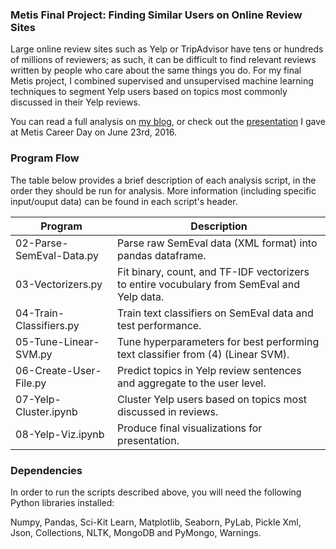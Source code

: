 ### Metis Final Project: Finding Similar Users on Online Review Sites
Large online review sites such as Yelp or TripAdvisor have tens or hundreds of millions of reviewers; as such, it can be difficult to find relevant reviews written by people who care about the same things you do. For my final Metis project, I combined supervised and unsupervised machine learning techniques to segment Yelp users based on topics most commonly discussed in their Yelp reviews.

You can read a full analysis on [my blog](http://www.huguedata.com/2016/07/15/yelp-me-out/), or check out the [presentation](https://github.com/whugue/Yelp-User-Similarity/blob/master/deck/Will_Yelp-Final.pdf) I gave at Metis  Career Day on June 23rd, 2016.



### Program Flow
The table below provides a brief description of each analysis script, in the order they should be run for analysis. More information (including specific input/ouput data) can be found in each script's header.

Program 	| Description | 
----------- | ----------- |
02-Parse-SemEval-Data.py | Parse raw SemEval data (XML format) into pandas dataframe.
03-Vectorizers.py | Fit binary, count, and TF-IDF vectorizers to entire vocubulary from SemEval and Yelp data.
04-Train-Classifiers.py | Train text classifiers on SemEval data and test performance.
05-Tune-Linear-SVM.py | Tune hyperparameters for best performing text classifier from (4) (Linear SVM).
06-Create-User-File.py | Predict topics in Yelp review sentences and aggregate to the user level.
07-Yelp-Cluster.ipynb | Cluster Yelp users based on topics most discussed in reviews.
08-Yelp-Viz.ipynb | Produce final visualizations for presentation.



### Dependencies
In order to run the scripts described above, you will need the following Python libraries installed: 

Numpy, Pandas, Sci-Kit Learn, Matplotlib, Seaborn, PyLab, Pickle
Xml, Json, Collections, NLTK, MongoDB and PyMongo, Warnings.